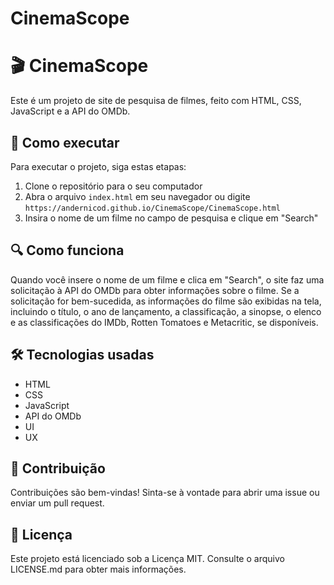 # CinemaScope

# 🎬 CinemaScope

Este é um projeto de site de pesquisa de filmes, feito com HTML, CSS, JavaScript e a API do OMDb.

## 🚀 Como executar

Para executar o projeto, siga estas etapas:

1. Clone o repositório para o seu computador
2. Abra o arquivo `index.html` em seu navegador ou digite `https://andernicod.github.io/CinemaScope/CinemaScope.html`
3. Insira o nome de um filme no campo de pesquisa e clique em "Search"

## 🔍 Como funciona

Quando você insere o nome de um filme e clica em "Search", o site faz uma solicitação à API do OMDb para obter informações sobre o filme. Se a solicitação for bem-sucedida, as informações do filme são exibidas na tela, incluindo o título, o ano de lançamento, a classificação, a sinopse, o elenco e as classificações do IMDb, Rotten Tomatoes e Metacritic, se disponíveis.

## 🛠️ Tecnologias usadas

- HTML
- CSS
- JavaScript
- API do OMDb
- UI
- UX

## 🤝 Contribuição

Contribuições são bem-vindas! Sinta-se à vontade para abrir uma issue ou enviar um pull request.

## 📝 Licença

Este projeto está licenciado sob a Licença MIT. Consulte o arquivo LICENSE.md para obter mais informações.
